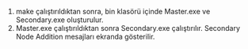 1. make çalıştırıldıktan sonra, bin klasörü içinde Master.exe ve Secondary.exe oluşturulur.
2. Master.exe çalıştırıldıktan sonra Secondary.exe çalıştırılır. Secondary Node Addition mesajları ekranda gösterilir.

